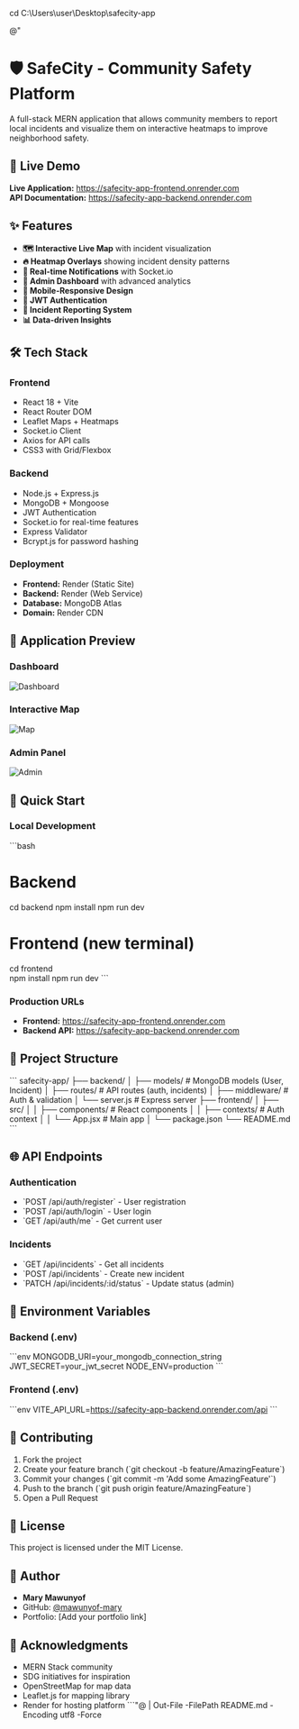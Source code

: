 cd C:\Users\user\Desktop\safecity-app

@"
# 🛡️ SafeCity - Community Safety Platform

A full-stack MERN application that allows community members to report local incidents and visualize them on interactive heatmaps to improve neighborhood safety.

## 🚀 Live Demo

**Live Application:** https://safecity-app-frontend.onrender.com  
**API Documentation:** https://safecity-app-backend.onrender.com

## ✨ Features

- **🗺️ Interactive Live Map** with incident visualization
- **🔥 Heatmap Overlays** showing incident density patterns  
- **🔔 Real-time Notifications** with Socket.io
- **👑 Admin Dashboard** with advanced analytics
- **📱 Mobile-Responsive Design**
- **🔐 JWT Authentication**
- **🚨 Incident Reporting System**
- **📊 Data-driven Insights**

## 🛠️ Tech Stack

### Frontend
- React 18 + Vite
- React Router DOM
- Leaflet Maps + Heatmaps
- Socket.io Client
- Axios for API calls
- CSS3 with Grid/Flexbox

### Backend
- Node.js + Express.js
- MongoDB + Mongoose
- JWT Authentication
- Socket.io for real-time features
- Express Validator
- Bcrypt.js for password hashing

### Deployment
- **Frontend:** Render (Static Site)
- **Backend:** Render (Web Service)
- **Database:** MongoDB Atlas
- **Domain:** Render CDN

## 📸 Application Preview

### Dashboard
![Dashboard](https://via.placeholder.com/800x400/667eea/white?text=SafeCity+Dashboard)

### Interactive Map
![Map](https://via.placeholder.com/800x400/38a169/white?text=Live+Incident+Map)

### Admin Panel
![Admin](https://via.placeholder.com/800x400/ed8936/white?text=Admin+Dashboard)

## 🚀 Quick Start

### Local Development
\`\`\`bash
# Backend
cd backend
npm install
npm run dev

# Frontend (new terminal)
cd frontend  
npm install
npm run dev
\`\`\`

### Production URLs
- **Frontend:** https://safecity-app-frontend.onrender.com
- **Backend API:** https://safecity-app-backend.onrender.com

## 📁 Project Structure

\`\`\`
safecity-app/
├── backend/
│   ├── models/          # MongoDB models (User, Incident)
│   ├── routes/          # API routes (auth, incidents)
│   ├── middleware/      # Auth & validation
│   └── server.js        # Express server
├── frontend/
│   ├── src/
│   │   ├── components/  # React components
│   │   ├── contexts/    # Auth context
│   │   └── App.jsx      # Main app
│   └── package.json
└── README.md
\`\`\`

## 🌐 API Endpoints

### Authentication
- \`POST /api/auth/register\` - User registration
- \`POST /api/auth/login\` - User login  
- \`GET /api/auth/me\` - Get current user

### Incidents
- \`GET /api/incidents\` - Get all incidents
- \`POST /api/incidents\` - Create new incident
- \`PATCH /api/incidents/:id/status\` - Update status (admin)

## 🔧 Environment Variables

### Backend (.env)
\`\`\`env
MONGODB_URI=your_mongodb_connection_string
JWT_SECRET=your_jwt_secret
NODE_ENV=production
\`\`\`

### Frontend (.env)
\`\`\`env
VITE_API_URL=https://safecity-app-backend.onrender.com/api
\`\`\`

## 🤝 Contributing

1. Fork the project
2. Create your feature branch (\`git checkout -b feature/AmazingFeature\`)
3. Commit your changes (\`git commit -m 'Add some AmazingFeature'\`)
4. Push to the branch (\`git push origin feature/AmazingFeature\`)
5. Open a Pull Request

## 📄 License

This project is licensed under the MIT License.

## 👤 Author

- **Mary Mawunyof** 
- GitHub: [@mawunyof-mary](https://github.com/mawunyof-mary)
- Portfolio: [Add your portfolio link]

## 🙏 Acknowledgments

- MERN Stack community
- SDG initiatives for inspiration
- OpenStreetMap for map data
- Leaflet.js for mapping library
- Render for hosting platform
\`\`\`"@ | Out-File -FilePath README.md -Encoding utf8 -Force
